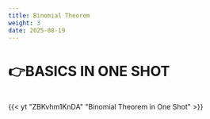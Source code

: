 ```yaml
---
title: Binomial Theorem
weight: 3
date: 2025-08-19
---
```

# **👉BASICS IN ONE SHOT**

**<br>**
{{< yt "ZBKvhm1KnDA" "Binomial Theorem in One Shot" >}}


